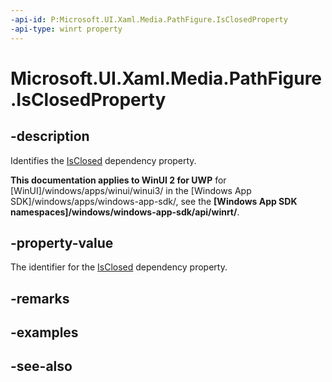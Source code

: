 ```yaml
---
-api-id: P:Microsoft.UI.Xaml.Media.PathFigure.IsClosedProperty
-api-type: winrt property
---
```


<!-- Property syntax
public Windows.UI.Xaml.DependencyProperty IsClosedProperty { get; }
-->

# Microsoft.UI.Xaml.Media.PathFigure.IsClosedProperty

## -description
Identifies the [IsClosed](pathfigure_isclosed.md) dependency property.

**This documentation applies to WinUI 2 for UWP** for [WinUI]/windows/apps/winui/winui3/ in the [Windows App SDK]/windows/apps/windows-app-sdk/, see the **[Windows App SDK namespaces]/windows/windows-app-sdk/api/winrt/**.

## -property-value
The identifier for the [IsClosed](pathfigure_isclosed.md) dependency property.

## -remarks

## -examples

## -see-also
